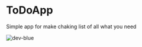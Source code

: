 # ToDoApp
Simple app for make chaking list of all what you need

![dev-blue](https://user-images.githubusercontent.com/62234354/209266395-dedfef64-8f8f-4520-88b8-94bb5e80672c.png)
